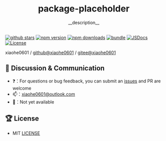 <div align="center">
  <h1>package-placeholder</h1>
  <span>__description__</span>
</div>

<br>

[![github stars][github-stars-src]][github-stars-href]
[![npm version][npm-version-src]][npm-version-href]
[![npm downloads][npm-downloads-src]][npm-downloads-href]
[![bundle][bundle-src]][bundle-href]
[![JSDocs][jsdocs-src]][jsdocs-href]
[![License][license-src]][license-href]

xiaohe0601 / [github@xiaohe0601](https://github.com/xiaohe0601) / [gitee@xiaohe0601](https://gitee.com/xiaohe0601)

## 🐶 Discussion & Communication

- ❓：For questions or bug feedback, you can submit an [issues](https://github.com/xiaohe0601/package-placeholder/issues)
  and PR are welcome
- 📫：[xiaohe0601@outlook.com](mailto:xiaohe0601@outlook.com)
- 🐧：Not yet available

## 🏆 License

- MIT [LICENSE](./LICENSE)

[github-stars-src]: https://img.shields.io/github/stars/xiaohe0601/package-placeholder?style=flat&colorA=080f12&colorB=1fa669&logo=GitHub
[github-stars-href]: https://github.com/xiaohe0601/package-placeholder
[npm-version-src]: https://img.shields.io/npm/v/package-placeholder?style=flat&colorA=080f12&colorB=1fa669
[npm-version-href]: https://npmjs.com/package/package-placeholder
[npm-downloads-src]: https://img.shields.io/npm/dm/package-placeholder?style=flat&colorA=080f12&colorB=1fa669
[npm-downloads-href]: https://npmjs.com/package/package-placeholder
[bundle-src]: https://img.shields.io/bundlephobia/minzip/package-placeholder?style=flat&colorA=080f12&colorB=1fa669&label=minzip
[bundle-href]: https://bundlephobia.com/result?p=package-placeholder
[jsdocs-src]: https://img.shields.io/badge/jsdocs-reference-080f12?style=flat&colorA=080f12&colorB=1fa669
[jsdocs-href]: https://www.jsdocs.io/package/package-placeholder
[license-src]: https://img.shields.io/github/license/xiaohe0601/package-placeholder.svg?style=flat&colorA=080f12&colorB=1fa669
[license-href]: https://github.com/xiaohe0601/package-placeholder/blob/main/LICENSE